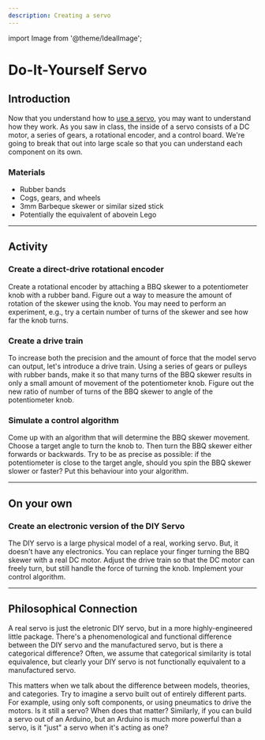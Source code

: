 ```yaml
---
description: Creating a servo
---
```


import Image from '@theme/IdealImage';

# Do-It-Yourself Servo

## Introduction
Now that you understand how to [use a servo](/docs/concepts/teaching/activities/servo), you may want to understand how they work. As you saw in class, the inside of a servo consists of a DC motor, a series of gears, a rotational encoder, and a control board. We're going to break that out into large scale so that you can understand each component on its own.

### Materials
- Rubber bands
- Cogs, gears, and wheels
- 3mm Barbeque skewer or similar sized stick
- Potentially the equivalent of abovein Lego

---
## Activity
### Create a direct-drive rotational encoder
Create a rotational encoder by attaching a BBQ skewer to a potentiometer knob with a rubber band. Figure out a way to measure the amount of rotation of the skewer using the knob. You may need to perform an experiment, e.g., try a certain number of turns of the skewer and see how far the knob turns.

### Create a drive train
To increase both the precision and the amount of force that the model servo can output, let's introduce a drive train. Using a series of gears or pulleys with rubber bands, make it so that many turns of the BBQ skewer results in only a small amount of movement of the potentiometer knob. Figure out the new ratio of number of turns of the BBQ skewer to angle of the potentiometer knob.

### Simulate a control algorithm
Come up with an algorithm that will determine the BBQ skewer movement. Choose a target angle to turn the knob to. Then turn the BBQ skewer either forwards or backwards. Try to be as precise as possible: if the potentiometer is close to the target angle, should you spin the BBQ skewer slower or faster? Put this behaviour into your algorithm.

---
## On your own
### Create an electronic version of the DIY Servo
The DIY servo is a large physical model of a real, working servo. But, it doesn't have any electronics. You can replace your finger turning the BBQ skewer with a real DC motor. Adjust the drive train so that the DC motor can freely turn, but still handle the force of turning the knob. Implement your control algorithm.

---
## Philosophical Connection
A real servo is just the eletronic DIY servo, but in a more highly-engineered little package. There's a phenomenological and functional difference between the DIY servo and the manufactured servo, but is there a categorical difference? Often, we assume that categorical similarity is total equivalence, but clearly your DIY servo is not functionally equivalent to a manufactured servo. 

This matters when we talk about the difference between models, theories, and categories. Try to imagine a servo built out of entirely different parts. For example, using only soft components, or using pneumatics to drive the motors. Is it still a servo? When does that matter? Similarly, if you can build a servo out of an Arduino, but an Arduino is much more powerful than a servo, is it "just" a servo when it's acting as one?